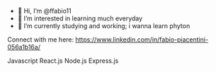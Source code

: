 - 👋 Hi, I’m @ffabio11
- 👀 I’m interested in learning much everyday
- 🌱 I’m currently studying and working; i wanna learn phyton

Connect with me here: https://www.linkedin.com/in/fabio-piacentini-056a1b16a/


Javascript React.js Node.js Express.js

<!---
ffabio11/ffabio11 is a ✨ special ✨ repository because its `README.md` (this file) appears on your GitHub profile.
You can click the Preview link to take a look at your changes.
--->

